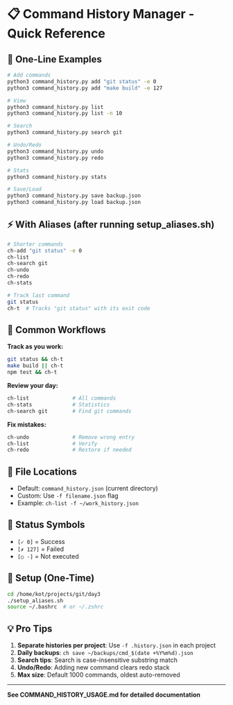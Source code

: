 # 📋 Command History Manager - Quick Reference

## 🚀 One-Line Examples

```bash
# Add commands
python3 command_history.py add "git status" -e 0
python3 command_history.py add "make build" -e 127

# View
python3 command_history.py list
python3 command_history.py list -n 10

# Search
python3 command_history.py search git

# Undo/Redo
python3 command_history.py undo
python3 command_history.py redo

# Stats
python3 command_history.py stats

# Save/Load
python3 command_history.py save backup.json
python3 command_history.py load backup.json
```

## ⚡ With Aliases (after running setup_aliases.sh)

```bash
# Shorter commands
ch-add "git status" -e 0
ch-list
ch-search git
ch-undo
ch-redo
ch-stats

# Track last command
git status
ch-t  # Tracks "git status" with its exit code
```

## 🎯 Common Workflows

**Track as you work:**
```bash
git status && ch-t
make build || ch-t
npm test && ch-t
```

**Review your day:**
```bash
ch-list              # All commands
ch-stats             # Statistics
ch-search git        # Find git commands
```

**Fix mistakes:**
```bash
ch-undo              # Remove wrong entry
ch-list              # Verify
ch-redo              # Restore if needed
```

## 📁 File Locations

- Default: `command_history.json` (current directory)
- Custom: Use `-f filename.json` flag
- Example: `ch-list -f ~/work_history.json`

## 🎨 Status Symbols

- `[✓ 0]` = Success
- `[✗ 127]` = Failed
- `[○ -]` = Not executed

## 🔧 Setup (One-Time)

```bash
cd /home/kot/projects/git/day3
./setup_aliases.sh
source ~/.bashrc  # or ~/.zshrc
```

## 💡 Pro Tips

1. **Separate histories per project**: Use `-f .history.json` in each project
2. **Daily backups**: `ch save ~/backups/cmd_$(date +%Y%m%d).json`
3. **Search tips**: Search is case-insensitive substring match
4. **Undo/Redo**: Adding new command clears redo stack
5. **Max size**: Default 1000 commands, oldest auto-removed

---

**See COMMAND_HISTORY_USAGE.md for detailed documentation**
